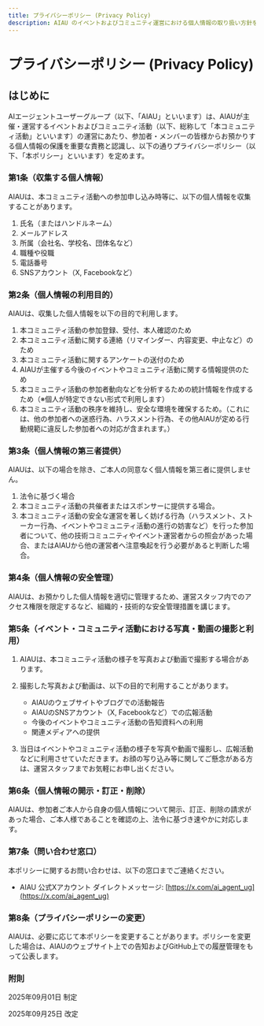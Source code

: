 ```yaml
---
title: プライバシーポリシー (Privacy Policy)
description: AIAU のイベントおよびコミュニティ運営における個人情報の取り扱い方針を記載します。
---
```


# プライバシーポリシー (Privacy Policy)

## はじめに

AIエージェントユーザーグループ（以下、「AIAU」といいます）は、AIAUが主催・運営するイベントおよびコミュニティ活動（以下、総称して「本コミュニティ活動」といいます）の運営にあたり、参加者・メンバーの皆様からお預かりする個人情報の保護を重要な責務と認識し、以下の通りプライバシーポリシー（以下、「本ポリシー」といいます）を定めます。 

### 第1条（収集する個人情報）

AIAUは、本コミュニティ活動への参加申し込み時等に、以下の個人情報を収集することがあります。
1. 氏名（またはハンドルネーム）
2. メールアドレス
3. 所属（会社名、学校名、団体名など）
4. 職種や役職
5. 電話番号
6. SNSアカウント（X, Facebookなど）

### 第2条（個人情報の利用目的）

AIAUは、収集した個人情報を以下の目的で利用します。
1. 本コミュニティ活動の参加登録、受付、本人確認のため
2. 本コミュニティ活動に関する連絡（リマインダー、内容変更、中止など）のため
3. 本コミュニティ活動に関するアンケートの送付のため
4. AIAUが主催する今後のイベントやコミュニティ活動に関する情報提供のため
5. 本コミュニティ活動の参加者動向などを分析するための統計情報を作成するため（※個人が特定できない形式で利用します）
6. 本コミュニティ活動の秩序を維持し、安全な環境を確保するため。（これには、他の参加者への迷惑行為、ハラスメント行為、その他AIAUが定める行動規範に違反した参加者への対応が含まれます。）

### 第3条（個人情報の第三者提供）

AIAUは、以下の場合を除き、ご本人の同意なく個人情報を第三者に提供しません。
1. 法令に基づく場合
2. 本コミュニティ活動の共催者またはスポンサーに提供する場合。
3. 本コミュニティ活動の安全な運営を著しく妨げる行為（ハラスメント、ストーカー行為、イベントやコミュニティ活動の進行の妨害など）を行った参加者について、他の技術コミュニティやイベント運営者からの照会があった場合、またはAIAUから他の運営者へ注意喚起を行う必要があると判断した場合。

### 第4条（個人情報の安全管理）

AIAUは、お預かりした個人情報を適切に管理するため、運営スタッフ内でのアクセス権限を限定するなど、組織的・技術的な安全管理措置を講じます。

### 第5条（イベント・コミュニティ活動における写真・動画の撮影と利用）

1. AIAUは、本コミュニティ活動の様子を写真および動画で撮影する場合があります。
2.  撮影した写真および動画は、以下の目的で利用することがあります。
    - AIAUのウェブサイトやブログでの活動報告
    - AIAUのSNSアカウント（X, Facebookなど）での広報活動
    - 今後のイベントやコミュニティ活動の告知資料への利用
    - 関連メディアへの提供

3. 当日はイベントやコミュニティ活動の様子を写真や動画で撮影し、広報活動などに利用させていただきます。お顔の写り込み等に関してご懸念がある方は、運営スタッフまでお気軽にお申し出ください。

### 第6条（個人情報の開示・訂正・削除）

AIAUは、参加者ご本人から自身の個人情報について開示、訂正、削除の請求があった場合、ご本人様であることを確認の上、法令に基づき速やかに対応します。

### 第7条（問い合わせ窓口）

本ポリシーに関するお問い合わせは、以下の窓口までご連絡ください。

- AIAU 公式Xアカウント ダイレクトメッセージ: [https://x.com/ai_agent_ug](https://x.com/ai_agent_ug)

### 第8条（プライバシーポリシーの変更）

AIAUは、必要に応じて本ポリシーを変更することがあります。ポリシーを変更した場合は、AIAUのウェブサイト上での告知およびGitHub上での履歴管理をもって公表します。

### 附則

2025年09月01日 制定

2025年09月25日 改定